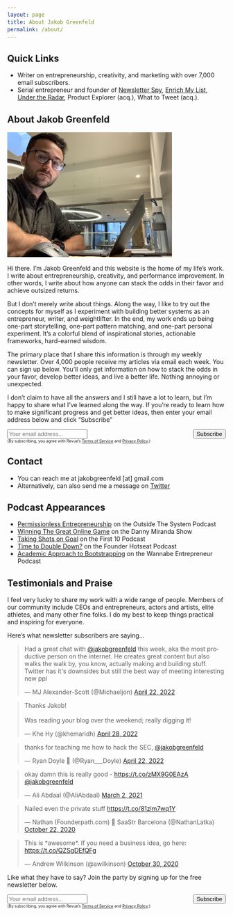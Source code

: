 ```yaml
---
layout: page
title: About Jakob Greenfeld
permalink: /about/
---
```


## Quick Links

- Writer on entrepreneurship, creativity, and marketing with over 7,000 email subscribers.
- Serial entrepreneur and founder of <a href="https://newsletterspy.io">Newsletter Spy</a>, <a href="https://enrichmylist.com">Enrich My List</a>, <a href="https://undertheradar.io">Under the Radar</a>, Product Explorer (acq.), What to Tweet (acq.).

## About Jakob Greenfeld

<img src="/images/jakob_working.png" alt="Jakob Greenfeld" width="380">


Hi there. I’m Jakob Greenfeld and this website is the home of my life’s work. I write about entrepreneurship, creativity, and performance improvement. In other words, I write about how anyone can stack the odds in their favor and achieve outsized returns. 

But I don’t merely write about things. Along the way, I like to try out the concepts for myself as I experiment with building better systems as an entrepreneur, writer, and weightlifter. In the end, my work ends up being one-part storytelling, one-part pattern matching, and one-part personal experiment. It’s a colorful blend of inspirational stories, actionable frameworks, hard-earned wisdom.

The primary place that I share this information is through my weekly newsletter. Over 4,000 people receive my articles via email each week. You can sign up below. You’ll only get information on how to stack the odds in your favor, develop better ideas, and live a better life. Nothing annoying or unexpected.

I don’t claim to have all the answers and I still have a lot to learn, but I’m happy to share what I’ve learned along the way. If you’re ready to learn how to make significant progress and get better ideas, then enter your email address below and click “Subscribe”

<!-- <iframe height="60px" src="https://embeds.beehiiv.com/721b7323-23a6-4e64-ad95-364036af2b0b?slim=true" data-test-id="beehiiv-embed" frameborder="0" scrolling="no" style="margin: 0; border-radius: 0px !important; background-color: transparent;"></iframe> -->

<div id="revue-embed">
    <form action="https://www.getrevue.co/profile/greenfeld/add_subscriber" method="post" id="revue-form" name="revue-form"  target="_blank">
        <div style="float: right" class="revue-form-actions">
            <input type="submit" value="Subscribe" name="member[subscribe]" id="member_submit">
          </div>
        <div style="overflow: hidden;" class="revue-form-group">
        <input class="revue-form-field" placeholder="Your email address..." type="email" name="member[email]" id="member_email">
        </div>
    <div style="font-size: 9px;" class="revue-form-footer">(By subscribing, you agree with Revue’s <a target="_blank" style="background-color: white;" href="https://www.getrevue.co/terms">Terms of Service</a> and <a style="background-color: white;" target="_blank" href="https://www.getrevue.co/privacy">Privacy Policy</a>.)</div>
    </form>
</div>

## Contact

- You can reach me at jakobgreenfeld [at] gmail.com
- Alternatively, can also send me a message on <a href="https://twitter.com/jakobgreenfeld">Twitter</a>

## Podcast Appearances

* [Permissionless Entrepreneurship](https://www.podchaser.com/podcasts/outside-the-system-4589076/episodes/5-permissionless-entrepreneurs-141247989) on the Outside The System Podcast
* [Winning The Great Online Game](https://www.podchaser.com/podcasts/the-danny-miranda-podcast-1867523/episodes/208-jakob-greenfeld-winning-th-130399236) on the Danny Miranda Show
* [Taking Shots on Goal](https://www.podchaser.com/podcasts/the-first-10-podcast-1544957/episodes/taking-shots-on-goal-with-jako-129136751) on the First 10 Podcast
* [Time to Double Down?](https://www.podchaser.com/podcasts/talk-to-stefan-founder-hot-sea-1853166/episodes/5-revenue-generating-products-128048054) on the Founder Hotseat Podcast
* [Academic Approach to Bootstrapping](https://www.podchaser.com/podcasts/wannabe-entrepreneur-1894896/episodes/201-interviewing-jakob-about-h-131598501) on the Wannabe Entrepreneur Podcast


## Testimonials and Praise

I feel very lucky to share my work with a wide range of people. Members of our community include CEOs and entrepreneurs, actors and artists, elite athletes, and many other fine folks. I do my best to keep things practical and inspiring for everyone.

Here’s what newsletter subscribers are saying…

<blockquote class="twitter-tweet"><p lang="en" dir="ltr">Had a great chat with <a href="https://twitter.com/jakobgreenfeld?ref_src=twsrc%5Etfw">@jakobgreenfeld</a> this week, aka the most productive person on the internet. He creates great content but also walks the walk by, you know, actually making and building stuff. Twitter has it&#39;s downsides but still the best way of meeting interesting new ppl</p>&mdash; MJ Alexander-Scott (@Michaeljon) <a href="https://twitter.com/Michaeljon/status/1517487068670308358?ref_src=twsrc%5Etfw">April 22, 2022</a></blockquote> <script async src="https://platform.twitter.com/widgets.js" charset="utf-8"></script>

<blockquote class="twitter-tweet" data-conversation="none"><p lang="en" dir="ltr">Thanks Jakob!<br><br>Was reading your blog over the weekend; really digging it!</p>&mdash; Khe Hy (@khemaridh) <a href="https://twitter.com/khemaridh/status/1519698795319070720?ref_src=twsrc%5Etfw">April 28, 2022</a></blockquote> 

<blockquote class="twitter-tweet" data-conversation="none"><p lang="en" dir="ltr">thanks for teaching me how to hack the SEC, <a href="https://twitter.com/jakobgreenfeld?ref_src=twsrc%5Etfw">@jakobgreenfeld</a></p>&mdash; Ryan Doyle 🔮 (@Ryan___Doyle) <a href="https://twitter.com/Ryan___Doyle/status/1517568315618648067?ref_src=twsrc%5Etfw">April 22, 2022</a></blockquote> 

<blockquote class="twitter-tweet"><p lang="en" dir="ltr">okay damn this is really good - <a href="https://t.co/zMX9G0EAzA">https://t.co/zMX9G0EAzA</a> <a href="https://twitter.com/jakobgreenfeld?ref_src=twsrc%5Etfw">@jakobgreenfeld</a></p>&mdash; Ali Abdaal (@AliAbdaal) <a href="https://twitter.com/AliAbdaal/status/1366784294916681734?ref_src=twsrc%5Etfw">March 2, 2021</a></blockquote> 

<blockquote class="twitter-tweet"><p lang="en" dir="ltr">Nailed even the private stuff <a href="https://t.co/81zim7wq1Y">https://t.co/81zim7wq1Y</a></p>&mdash; Nathan (Founderpath.com) 📍 SaaStr Barcelona (@NathanLatka) <a href="https://twitter.com/NathanLatka/status/1319320931001663489?ref_src=twsrc%5Etfw">October 22, 2020</a></blockquote> 

<blockquote class="twitter-tweet"><p lang="en" dir="ltr">This is *awesome*. If you need a business idea, go here: <a href="https://t.co/QZSgDEfQFg">https://t.co/QZSgDEfQFg</a></p>&mdash; Andrew Wilkinson (@awilkinson) <a href="https://twitter.com/awilkinson/status/1322263313095389184?ref_src=twsrc%5Etfw">October 30, 2020</a></blockquote> 


Like what they have to say? Join the party by signing up for the free newsletter below.

<div id="revue-embed">
    <form action="https://www.getrevue.co/profile/greenfeld/add_subscriber" method="post" id="revue-form" name="revue-form"  target="_blank">
        <div style="float: right" class="revue-form-actions">
            <input type="submit" value="Subscribe" name="member[subscribe]" id="member_submit">
          </div>
        <div style="overflow: hidden;" class="revue-form-group">
        <input class="revue-form-field" placeholder="Your email address..." type="email" name="member[email]" id="member_email">
        </div>
    <div style="font-size: 9px;" class="revue-form-footer">(By subscribing, you agree with Revue’s <a target="_blank" style="background-color: white;" href="https://www.getrevue.co/terms">Terms of Service</a> and <a style="background-color: white;" target="_blank" href="https://www.getrevue.co/privacy">Privacy Policy</a>.)</div>
    </form>
</div>
